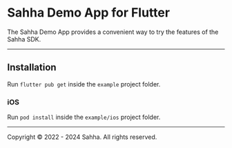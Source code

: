 # Sahha Demo App for Flutter

The Sahha Demo App provides a convenient way to try the features of the Sahha SDK.

---

## Installation

Run `flutter pub get` inside the `example` project folder.

### iOS

Run `pod install` inside the `example/ios` project folder.

---

Copyright © 2022 - 2024 Sahha. All rights reserved.